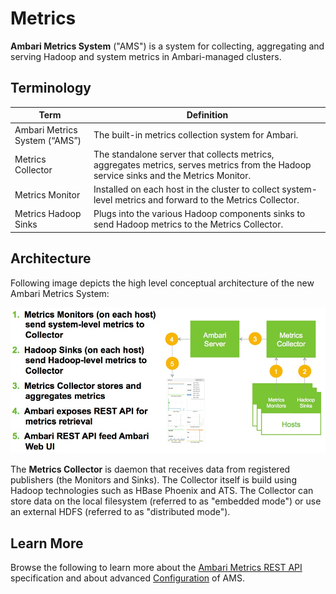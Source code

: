 # Metrics

**Ambari Metrics System** ("AMS") is a system for collecting, aggregating and serving Hadoop and system metrics in Ambari-managed clusters.

## Terminology

Term                            | Definition
--------------------------------|-------------------------------------------------------------
Ambari Metrics System (“AMS”)   |   The built-in metrics collection system for Ambari.
Metrics Collector               |   The standalone server that collects metrics, aggregates metrics, serves metrics from the Hadoop service sinks and the Metrics Monitor.
Metrics Monitor                 |   Installed on each host in the cluster to collect system-level metrics and forward to the Metrics Collector.
Metrics Hadoop Sinks            |   Plugs into the various Hadoop components sinks to send Hadoop metrics to the Metrics Collector.

## Architecture
Following image depicts the high level conceptual architecture of the new Ambari Metrics System:

![](./imgs/ams-arch.jpg "AMS Arch")

The **Metrics Collector** is daemon that receives data from registered publishers (the Monitors and Sinks). The Collector itself is build using Hadoop technologies such as HBase Phoenix and ATS. The Collector can store data on the local filesystem (referred to as "embedded mode") or use an external HDFS (referred to as "distributed mode").

## Learn More
Browse the following to learn more about the [Ambari Metrics REST API](./metrics-api-specification.md) specification and about advanced [Configuration](./configuration.mdx) of AMS.
